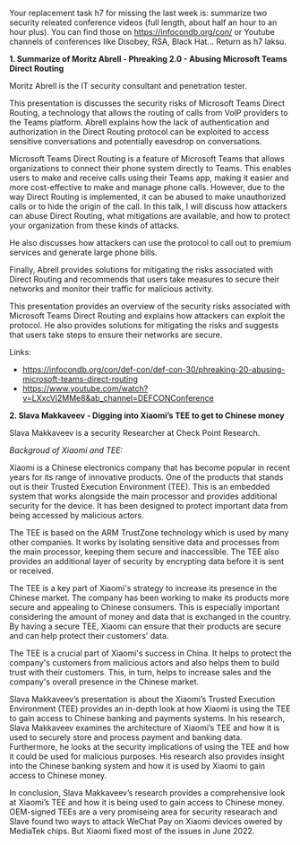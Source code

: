 Your replacement task h7 for missing the last week is: summarize two security releated conference videos (full length, about half an hour to an hour plus). You can find those on https://infocondb.org/con/ or Youtube channels of conferences like Disobey, RSA, Black Hat... Return as h7 laksu. 

**1. Summarize of Moritz Abrell - Phreaking 2.0 - Abusing Microsoft Teams Direct Routing**

Moritz Abrell is the IT security consultant and penetration tester. 

This presentation is discusses the security risks of Microsoft Teams Direct Routing, a technology that allows the routing of calls from VoIP providers to the Teams platform. Abrell explains how the lack of authentication and authorization in the Direct Routing protocol can be exploited to access sensitive conversations and potentially eavesdrop on conversations. 

Microsoft Teams Direct Routing is a feature of Microsoft Teams that allows organizations to connect their phone system directly to Teams. This enables users to make and receive calls using their Teams app, making it easier and more cost-effective to make and manage phone calls. However, due to the way Direct Routing is implemented, it can be abused to make unauthorized calls or to hide the origin of the call. In this talk, I will discuss how attackers can abuse Direct Routing, what mitigations are available, and how to protect your organization from these kinds of attacks.

He also discusses how attackers can use the protocol to call out to premium services and generate large phone bills. 

Finally, Abrell provides solutions for mitigating the risks associated with Direct Routing and recommends that users take measures to secure their networks and monitor their traffic for malicious activity.

This presentation provides an overview of the security risks associated with Microsoft Teams Direct Routing and explains how attackers can exploit the protocol. He also provides solutions for mitigating the risks and suggests that users take steps to ensure their networks are secure.

Links: 
- https://infocondb.org/con/def-con/def-con-30/phreaking-20-abusing-microsoft-teams-direct-routing
- https://www.youtube.com/watch?v=LXxcVi2MMe8&ab_channel=DEFCONConference

**2. Slava Makkaveev - Digging into Xiaomi’s TEE to get to Chinese money**

Slava Makkaveev is a security Researcher at Check Point Research.

*Backgroud of Xiaomi and TEE:*

Xiaomi is a Chinese electronics company that has become popular in recent years for its range of innovative products. One of the products that stands out is their Trusted Execution Environment (TEE). This is an embedded system that works alongside the main processor and provides additional security for the device. It has been designed to protect important data from being accessed by malicious actors.

The TEE is based on the ARM TrustZone technology which is used by many other companies. It works by isolating sensitive data and processes from the main processor, keeping them secure and inaccessible. The TEE also provides an additional layer of security by encrypting data before it is sent or received.

The TEE is a key part of Xiaomi's strategy to increase its presence in the Chinese market. The company has been working to make its products more secure and appealing to Chinese consumers. This is especially important considering the amount of money and data that is exchanged in the country. By having a secure TEE, Xiaomi can ensure that their products are secure and can help protect their customers' data.

The TEE is a crucial part of Xiaomi's success in China. It helps to protect the company's customers from malicious actors and also helps them to build trust with their customers. This, in turn, helps to increase sales and the company's overall presence in the Chinese market.

Slava Makkaveev’s presentation is about the Xiaomi’s Trusted Execution Environment (TEE) provides an in-depth look at how Xiaomi is using the TEE to gain access to Chinese banking and payments systems. In his research, Slava Makkaveev examines the architecture of Xiaomi’s TEE and how it is used to securely store and process payment and banking data. Furthermore, he looks at the security implications of using the TEE and how it could be used for malicious purposes. His research also provides insight into the Chinese banking system and how it is used by Xiaomi to gain access to Chinese money. 

In conclusion, Slava Makkaveev’s research provides a comprehensive look at Xiaomi’s TEE and how it is being used to gain access to Chinese money. OEM-signed TEEs are a very promiseing area for security researach and Slave found two ways to attack WeChat Pay on Xiaomi devices owered by MediaTek chips. But Xiaomi fixed most of the issues in June 2022. 


